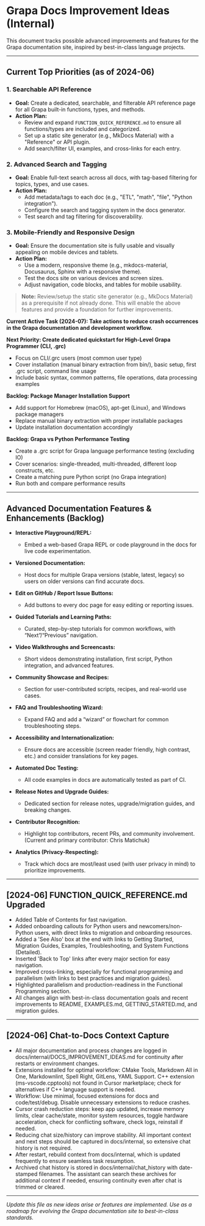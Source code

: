 # Grapa Docs Improvement Ideas (Internal)

This document tracks possible advanced improvements and features for the Grapa documentation site, inspired by best-in-class language projects.

---

## Current Top Priorities (as of 2024-06)

### 1. Searchable API Reference
- **Goal:** Create a dedicated, searchable, and filterable API reference page for all Grapa built-in functions, types, and methods.
- **Action Plan:**
  - Review and expand `FUNCTION_QUICK_REFERENCE.md` to ensure all functions/types are included and categorized.
  - Set up a static site generator (e.g., MkDocs Material) with a "Reference" or API plugin.
  - Add search/filter UI, examples, and cross-links for each entry.

### 2. Advanced Search and Tagging
- **Goal:** Enable full-text search across all docs, with tag-based filtering for topics, types, and use cases.
- **Action Plan:**
  - Add metadata/tags to each doc (e.g., "ETL", "math", "file", "Python integration").
  - Configure the search and tagging system in the docs generator.
  - Test search and tag filtering for discoverability.

### 3. Mobile-Friendly and Responsive Design
- **Goal:** Ensure the documentation site is fully usable and visually appealing on mobile devices and tablets.
- **Action Plan:**
  - Use a modern, responsive theme (e.g., mkdocs-material, Docusaurus, Sphinx with a responsive theme).
  - Test the docs site on various devices and screen sizes.
  - Adjust navigation, code blocks, and tables for mobile usability.

> **Note:** Review/setup the static site generator (e.g., MkDocs Material) as a prerequisite if not already done. This will enable the above features and provide a foundation for further improvements.

**Current Active Task (2024-07): Take actions to reduce crash occurrences in the Grapa documentation and development workflow.**

**Next Priority: Create dedicated quickstart for High-Level Grapa Programmer (CLI, .grc)**
- Focus on CLI/.grc users (most common user type)
- Cover installation (manual binary extraction from bin/), basic setup, first .grc script, command line usage
- Include basic syntax, common patterns, file operations, data processing examples

**Backlog: Package Manager Installation Support**
- Add support for Homebrew (macOS), apt-get (Linux), and Windows package managers
- Replace manual binary extraction with proper installable packages
- Update installation documentation accordingly

**Backlog: Grapa vs Python Performance Testing**
- Create a .grc script for Grapa language performance testing (excluding IO)
- Cover scenarios: single-threaded, multi-threaded, different loop constructs, etc.
- Create a matching pure Python script (no Grapa integration)
- Run both and compare performance results

---

## Advanced Documentation Features & Enhancements (Backlog)

- **Interactive Playground/REPL:**
  - Embed a web-based Grapa REPL or code playground in the docs for live code experimentation.

- **Versioned Documentation:**
  - Host docs for multiple Grapa versions (stable, latest, legacy) so users on older versions can find accurate docs.

- **Edit on GitHub / Report Issue Buttons:**
  - Add buttons to every doc page for easy editing or reporting issues.

- **Guided Tutorials and Learning Paths:**
  - Curated, step-by-step tutorials for common workflows, with “Next”/“Previous” navigation.

- **Video Walkthroughs and Screencasts:**
  - Short videos demonstrating installation, first script, Python integration, and advanced features.

- **Community Showcase and Recipes:**
  - Section for user-contributed scripts, recipes, and real-world use cases.

- **FAQ and Troubleshooting Wizard:**
  - Expand FAQ and add a “wizard” or flowchart for common troubleshooting steps.

- **Accessibility and Internationalization:**
  - Ensure docs are accessible (screen reader friendly, high contrast, etc.) and consider translations for key pages.

- **Automated Doc Testing:**
  - All code examples in docs are automatically tested as part of CI.

- **Release Notes and Upgrade Guides:**
  - Dedicated section for release notes, upgrade/migration guides, and breaking changes.

- **Contributor Recognition:**
  - Highlight top contributors, recent PRs, and community involvement. (Current and primary contributor: Chris Matichuk)

- **Analytics (Privacy-Respecting):**
  - Track which docs are most/least used (with user privacy in mind) to prioritize improvements.

---

## [2024-06] FUNCTION_QUICK_REFERENCE.md Upgraded

- Added Table of Contents for fast navigation.
- Added onboarding callouts for Python users and newcomers/non-Python users, with direct links to migration and onboarding resources.
- Added a 'See Also' box at the end with links to Getting Started, Migration Guides, Examples, Troubleshooting, and System Functions (Detailed).
- Inserted 'Back to Top' links after every major section for easy navigation.
- Improved cross-linking, especially for functional programming and parallelism (with links to best practices and migration guides).
- Highlighted parallelism and production-readiness in the Functional Programming section.
- All changes align with best-in-class documentation goals and recent improvements to README, EXAMPLES.md, GETTING_STARTED.md, and migration guides.

---

## [2024-06] Chat-to-Docs Context Capture

- All major documentation and process changes are logged in docs/internal/DOCS_IMPROVEMENT_IDEAS.md for continuity after restarts or environment changes.
- Extensions installed for optimal workflow: CMake Tools, Markdown All in One, Markdownlint, Spell Right, GitLens, YAML Support. C++ extension (ms-vscode.cpptools) not found in Cursor marketplace; check for alternatives if C++ language support is needed.
- Workflow: Use minimal, focused extensions for docs and code/test/debug. Disable unnecessary extensions to reduce crashes.
- Cursor crash reduction steps: keep app updated, increase memory limits, clear cache/state, monitor system resources, toggle hardware acceleration, check for conflicting software, check logs, reinstall if needed.
- Reducing chat size/history can improve stability. All important context and next steps should be captured in docs/internal, so extensive chat history is not required.
- After restart, rebuild context from docs/internal, which is updated frequently to ensure seamless task resumption.
- Archived chat history is stored in docs/internal/chat_history with date-stamped filenames. The assistant can search these archives for additional context if needed, ensuring continuity even after chat is trimmed or cleared.

---

*Update this file as new ideas arise or features are implemented. Use as a roadmap for evolving the Grapa documentation site to best-in-class standards.* 